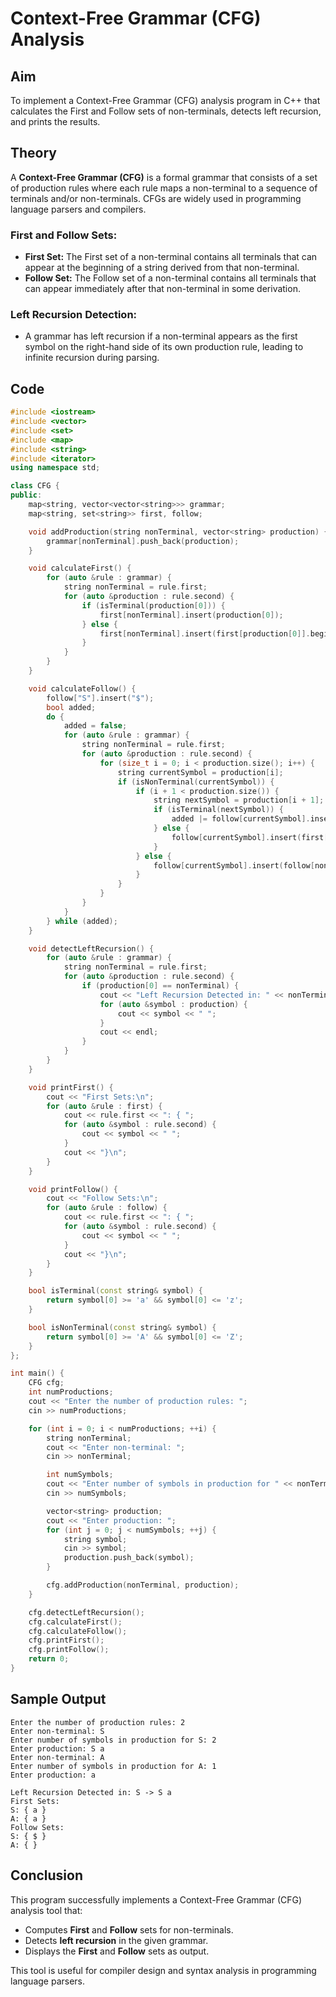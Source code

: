 # Context-Free Grammar (CFG) Analysis

## Aim
To implement a Context-Free Grammar (CFG) analysis program in C++ that calculates the First and Follow sets of non-terminals, detects left recursion, and prints the results.

## Theory
A **Context-Free Grammar (CFG)** is a formal grammar that consists of a set of production rules where each rule maps a non-terminal to a sequence of terminals and/or non-terminals. CFGs are widely used in programming language parsers and compilers.

### **First and Follow Sets:**
- **First Set:** The First set of a non-terminal contains all terminals that can appear at the beginning of a string derived from that non-terminal.
- **Follow Set:** The Follow set of a non-terminal contains all terminals that can appear immediately after that non-terminal in some derivation.

### **Left Recursion Detection:**
- A grammar has left recursion if a non-terminal appears as the first symbol on the right-hand side of its own production rule, leading to infinite recursion during parsing.

## Code
```cpp
#include <iostream>
#include <vector>
#include <set>
#include <map>
#include <string>
#include <iterator>
using namespace std;

class CFG {
public:
    map<string, vector<vector<string>>> grammar;
    map<string, set<string>> first, follow;

    void addProduction(string nonTerminal, vector<string> production) {
        grammar[nonTerminal].push_back(production);
    }

    void calculateFirst() {
        for (auto &rule : grammar) {
            string nonTerminal = rule.first;
            for (auto &production : rule.second) {
                if (isTerminal(production[0])) {
                    first[nonTerminal].insert(production[0]);
                } else {
                    first[nonTerminal].insert(first[production[0]].begin(), first[production[0]].end());
                }
            }
        }
    }

    void calculateFollow() {
        follow["S"].insert("$");
        bool added;
        do {
            added = false;
            for (auto &rule : grammar) {
                string nonTerminal = rule.first;
                for (auto &production : rule.second) {
                    for (size_t i = 0; i < production.size(); i++) {
                        string currentSymbol = production[i];
                        if (isNonTerminal(currentSymbol)) {
                            if (i + 1 < production.size()) {
                                string nextSymbol = production[i + 1];
                                if (isTerminal(nextSymbol)) {
                                    added |= follow[currentSymbol].insert(nextSymbol).second;
                                } else {
                                    follow[currentSymbol].insert(first[nextSymbol].begin(), first[nextSymbol].end());
                                }
                            } else {
                                follow[currentSymbol].insert(follow[nonTerminal].begin(), follow[nonTerminal].end());
                            }
                        }
                    }
                }
            }
        } while (added);
    }

    void detectLeftRecursion() {
        for (auto &rule : grammar) {
            string nonTerminal = rule.first;
            for (auto &production : rule.second) {
                if (production[0] == nonTerminal) {
                    cout << "Left Recursion Detected in: " << nonTerminal << " -> ";
                    for (auto &symbol : production) {
                        cout << symbol << " ";
                    }
                    cout << endl;
                }
            }
        }
    }

    void printFirst() {
        cout << "First Sets:\n";
        for (auto &rule : first) {
            cout << rule.first << ": { ";
            for (auto &symbol : rule.second) {
                cout << symbol << " ";
            }
            cout << "}\n";
        }
    }

    void printFollow() {
        cout << "Follow Sets:\n";
        for (auto &rule : follow) {
            cout << rule.first << ": { ";
            for (auto &symbol : rule.second) {
                cout << symbol << " ";
            }
            cout << "}\n";
        }
    }

    bool isTerminal(const string& symbol) {
        return symbol[0] >= 'a' && symbol[0] <= 'z';
    }

    bool isNonTerminal(const string& symbol) {
        return symbol[0] >= 'A' && symbol[0] <= 'Z';
    }
};

int main() {
    CFG cfg;
    int numProductions;
    cout << "Enter the number of production rules: ";
    cin >> numProductions;

    for (int i = 0; i < numProductions; ++i) {
        string nonTerminal;
        cout << "Enter non-terminal: ";
        cin >> nonTerminal;

        int numSymbols;
        cout << "Enter number of symbols in production for " << nonTerminal << ": ";
        cin >> numSymbols;

        vector<string> production;
        cout << "Enter production: ";
        for (int j = 0; j < numSymbols; ++j) {
            string symbol;
            cin >> symbol;
            production.push_back(symbol);
        }

        cfg.addProduction(nonTerminal, production);
    }

    cfg.detectLeftRecursion();
    cfg.calculateFirst();
    cfg.calculateFollow();
    cfg.printFirst();
    cfg.printFollow();
    return 0;
}
```

## Sample Output
```
Enter the number of production rules: 2
Enter non-terminal: S
Enter number of symbols in production for S: 2
Enter production: S a
Enter non-terminal: A
Enter number of symbols in production for A: 1
Enter production: a

Left Recursion Detected in: S -> S a
First Sets:
S: { a }
A: { a }
Follow Sets:
S: { $ }
A: { }
```

## Conclusion
This program successfully implements a Context-Free Grammar (CFG) analysis tool that:
- Computes **First** and **Follow** sets for non-terminals.
- Detects **left recursion** in the given grammar.
- Displays the **First** and **Follow** sets as output.

This tool is useful for compiler design and syntax analysis in programming language parsers.

